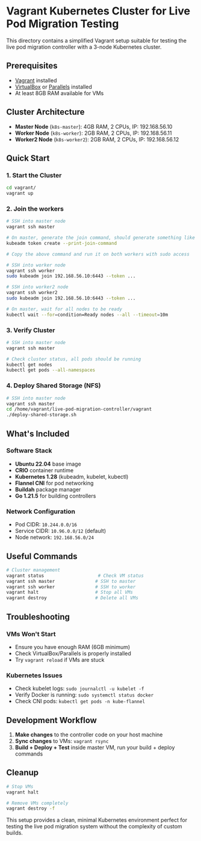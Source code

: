 # Vagrant Kubernetes Cluster for Live Pod Migration Testing

This directory contains a simplified Vagrant setup suitable for testing the live pod migration controller with a 3-node Kubernetes cluster.

## Prerequisites

- [Vagrant](https://www.vagrantup.com/downloads) installed
- [VirtualBox](https://www.virtualbox.org/wiki/Downloads) or [Parallels](https://www.parallels.com/) installed
- At least 8GB RAM available for VMs

## Cluster Architecture

- **Master Node** (`k8s-master`): 4GB RAM, 2 CPUs, IP: 192.168.56.10
- **Worker Node** (`k8s-worker`): 2GB RAM, 2 CPUs, IP: 192.168.56.11
- **Worker2 Node** (`k8s-worker2`): 2GB RAM, 2 CPUs, IP: 192.168.56.12

## Quick Start

### 1. Start the Cluster

```bash
cd vagrant/
vagrant up
```

### 2. Join the workers
```bash
# SSH into master node
vagrant ssh master

# On master, generate the join command, should generate something like kubeadm join 192.168.56.10:6443 --token ... 
kubeadm token create --print-join-command

# Copy the above command and run it on both workers with sudo access

# SSH into worker node
vagrant ssh worker
sudo kubeadm join 192.168.56.10:6443 --token ...

# SSH into worker2 node
vagrant ssh worker2
sudo kubeadm join 192.168.56.10:6443 --token ...

# On master, wait for all nodes to be ready
kubectl wait --for=condition=Ready nodes --all --timeout=10m
```

### 3. Verify Cluster

```bash
# SSH into master node
vagrant ssh master

# Check cluster status, all pods should be running
kubectl get nodes
kubectl get pods --all-namespaces
```

### 4. Deploy Shared Storage (NFS)
```bash
# SSH into master node
vagrant ssh master
cd /home/vagrant/live-pod-migration-controller/vagrant
./deploy-shared-storage.sh
```

## What's Included

### Software Stack
- **Ubuntu 22.04** base image
- **CRIO** container runtime
- **Kubernetes 1.28** (kubeadm, kubelet, kubectl)
- **Flannel CNI** for pod networking
- **Buildah** package manager
- **Go 1.21.5** for building controllers

### Network Configuration
- Pod CIDR: `10.244.0.0/16`
- Service CIDR: `10.96.0.0/12` (default)
- Node network: `192.168.56.0/24`

## Useful Commands

```bash
# Cluster management
vagrant status                    # Check VM status
vagrant ssh master               # SSH to master
vagrant ssh worker               # SSH to worker
vagrant halt                     # Stop all VMs
vagrant destroy                  # Delete all VMs
```

## Troubleshooting

### VMs Won't Start
- Ensure you have enough RAM (6GB minimum)
- Check VirtualBox/Parallels is properly installed
- Try `vagrant reload` if VMs are stuck

### Kubernetes Issues
- Check kubelet logs: `sudo journalctl -u kubelet -f`
- Verify Docker is running: `sudo systemctl status docker`
- Check CNI pods: `kubectl get pods -n kube-flannel`

## Development Workflow

1. **Make changes** to the controller code on your host machine
2. **Sync changes** to VMs: `vagrant rsync`
3. **Build + Deploy + Test** inside master VM, run your build + deploy commands

## Cleanup

```bash
# Stop VMs
vagrant halt

# Remove VMs completely
vagrant destroy -f
```

This setup provides a clean, minimal Kubernetes environment perfect for testing the live pod migration system without the complexity of custom builds.
